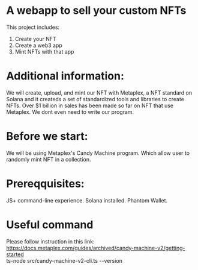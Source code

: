 # A webapp to sell your custom NFTs

This project includes:
1. Create your NFT
2. Create a web3 app
3. Mint NFTs with that app


# Additional information:
We will create, upload, and mint our NFT with Metaplex, a NFT standard on Solana and it createds a set of standardized tools and libraries to create NFTs. 
Over $1 billion in sales has been made so far on NFT that use Metaplex. 
We dont even need to write our program. 

# Before we start:
We will be using Metaplex's Candy Machine program. Which allow user to randomly mint NFT in a collection.

# Prereqquisites:
  JS+ command-line experience. 
  Solana installed. 
  Phantom Wallet. 

# Useful command 
Please follow instruction in this link: https://docs.metaplex.com/guides/archived/candy-machine-v2/getting-started   
ts-node src/candy-machine-v2-cli.ts --version
